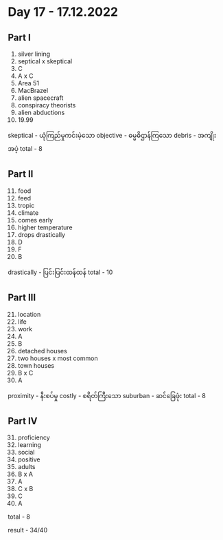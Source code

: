 # Day 17 - 17.12.2022

## Part I

1. silver lining
2. septical x skeptical
3. C
4. A x C
5. Area 51
6. MacBrazel
7. alien spacecraft
8. conspiracy theorists
9. alien abductions
10. 19.99

skeptical - ယုံကြည်မှုကင်းမဲ့သော
objective - ဓမ္မဓိဌာန်ကြသော
debris - အကျိုးအပဲ့
total - 8

## Part II

11. food
12. feed
13. tropic
14. climate
15. comes early
16. higher temperature
17. drops drastically
18. D
19. F
20. B

drastically - ပြင်းပြင်းထန်ထန်
total - 10

## Part III

21. location
22. life
23. work
24. A
25. B
26. detached houses
27. two houses x most common
28. town houses
29. B x C
30. A

proximity - နီးစပ်မှု
costly - စရိတ်ကြီးသော
suburban - ဆင်ခြေဖုံး
total - 8

## Part IV

31. proficiency
32. learning
33. social
34. positive
35. adults
36. B x A
37. A
38. C x B
39. C
40. A

total - 8

result - 34/40